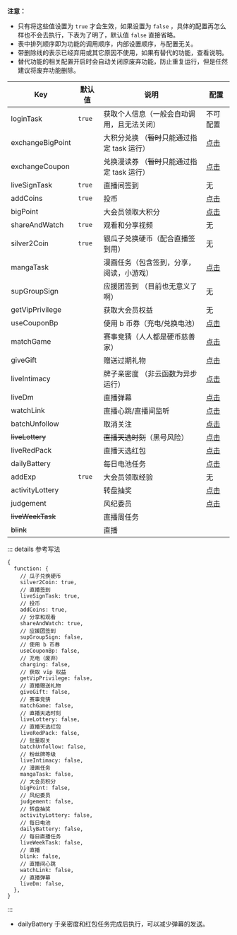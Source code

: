 **注意：**

- 只有将这些值设置为 `true` 才会生效，如果设置为 `false` ，具体的配置再怎么样也不会去执行，下表为了明了，默认值 `false` 直接省略。
- 表中排列顺序即为功能的调用顺序，内部设置顺序，与配置无关。
- 带删除线的表示已经弃用或其它原因不使用，如果有替代的功能，查看说明。
- 替代功能的相关配置开启时会自动关闭原废弃功能，防止重复运行，但是任然建议将废弃功能删除。

| Key              | 默认值 | 说明                                          | 配置                                |
| ---------------- | ------ | --------------------------------------------- | ----------------------------------- |
| loginTask        | `true` | 获取个人信息（一般会自动调用，且无法关闭）    | 不可配置                            |
| exchangeBigPoint |        | 大积分兑换 （~~暂时~~只能通过指定 task 运行） | [点击](/config/func.md#大积分兑换)  |
| exchangeCoupon   |        | 兑换漫读券 （~~暂时~~只能通过指定 task 运行） | [点击](/config/func.md#兑换漫读券)  |
| liveSignTask     | `true` | 直播间签到                                    | 无                                  |
| addCoins         | `true` | 投币                                          | [点击](/config/func.md#投币)        |
| bigPoint         |        | 大会员领取大积分                              | [点击](/config/func.md#大积分)      |
| shareAndWatch    | `true` | 观看和分享视频                                | 无                                  |
| silver2Coin      | `true` | 银瓜子兑换硬币（配合直播签到用）              | 无                                  |
| mangaTask        |        | 漫画任务（包含签到，分享，阅读，小游戏）      | [点击](/config/func.md#漫画任务)    |
| supGroupSign     |        | 应援团签到 （目前也无意义了啊）               | 无                                  |
| getVipPrivilege  |        | 获取大会员权益                                | 无                                  |
| useCouponBp      |        | 使用 b 币券（充电/兑换电池）                  | [点击](/config/func.md#使用-b-币券) |
| matchGame        |        | 赛事竞猜（人人都是硬币慈善家）                | [点击](/config/func.md#竞猜)        |
| giveGift         |        | 赠送过期礼物                                  | [点击](/config/func.md#直播间礼物)  |
| liveIntimacy     |        | 牌子亲密度 （非云函数为异步运行）             | [点击](/config/func.md#粉丝亲密度)  |
| liveDm           |        | 直播弹幕                                      | [点击](/config/func.md#直播弹幕)    |
| watchLink        |        | 直播心跳/直播间监听                           | [点击](/config/func.md#直播心跳)    |
| batchUnfollow    |        | 取消关注                                      | [点击](/config/func.md#取关分组)    |
| ~~liveLottery~~  |        | ~~直播天选时刻~~（黑号风险）                  | [点击](/config/func.md#天选时刻)    |
| liveRedPack      |        | 直播天选红包                                  | [点击](/config/func.md#每日电池)    |
| dailyBattery     |        | 每日电池任务                                  | [点击](/config/func.md#天选红包)    |
| addExp           | `true` | 大会员领取经验                                | 无                                  |
| activityLottery  |        | 转盘抽奖                                      | [点击](/config/func.md#转盘抽奖)    |
| judgement        |        | 风纪委员                                      | [点击](/config/func.md#风纪委员)    |
| ~~liveWeekTask~~ |        | 直播周任务                                    |                                     |
| ~~blink~~        |        | 直播                                          |                                     |

::: details 参考写法

```json5
{
  function: {
    // 瓜子兑换硬币
    silver2Coin: true,
    // 直播签到
    liveSignTask: true,
    // 投币
    addCoins: true,
    // 分享和观看
    shareAndWatch: true,
    // 应援团签到
    supGroupSign: false,
    // 使用 b 币券
    useCouponBp: false,
    // 充电（废弃）
    charging: false,
    // 获取 vip 权益
    getVipPrivilege: false,
    // 直播赠送礼物
    giveGift: false,
    // 赛事竞猜
    matchGame: false,
    // 直播天选时刻
    liveLottery: false,
    // 直播天选红包
    liveRedPack: false,
    // 批量取关
    batchUnfollow: false,
    // 粉丝牌等级
    liveIntimacy: false,
    // 漫画任务
    mangaTask: false,
    // 大会员积分
    bigPoint: false,
    // 风纪委员
    judgement: false,
    // 转盘抽奖
    activityLottery: false,
    // 每日电池
    dailyBattery: false,
    // 每日直播任务
    liveWeekTask: false,
    // 直播
    blink: false,
    // 直播间心跳
    watchLink: false,
    // 直播弹幕
    liveDm: false,
  },
}
```

:::

- dailyBattery 于亲密度和红包任务完成后执行，可以减少弹幕的发送。
